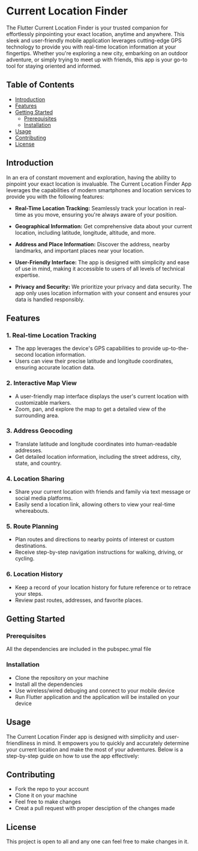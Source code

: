 # Current Location Finder

The Flutter Current Location Finder is your trusted companion for effortlessly pinpointing your exact location, anytime and anywhere. This sleek and user-friendly mobile application leverages cutting-edge GPS technology to provide you with real-time location information at your fingertips. Whether you're exploring a new city, embarking on an outdoor adventure, or simply trying to meet up with friends, this app is your go-to tool for staying oriented and informed.

## Table of Contents

- [Introduction](#introduction)
- [Features](#features)
- [Getting Started](#getting-started)
  - [Prerequisites](#prerequisites)
  - [Installation](#installation)
- [Usage](#usage)
- [Contributing](#contributing)
- [License](#license)


## Introduction

In an era of constant movement and exploration, having the ability to pinpoint your exact location is invaluable. The Current Location Finder App leverages the capabilities of modern smartphones and location services to provide you with the following features:

- **Real-Time Location Tracking:** Seamlessly track your location in real-time as you move, ensuring you're always aware of your position.

- **Geographical Information:** Get comprehensive data about your current location, including latitude, longitude, altitude, and more.

- **Address and Place Information:** Discover the address, nearby landmarks, and important places near your location.

- **User-Friendly Interface:** The app is designed with simplicity and ease of use in mind, making it accessible to users of all levels of technical expertise.

- **Privacy and Security:** We prioritize your privacy and data security. The app only uses location information with your consent and ensures your data is handled responsibly.


## Features


### 1. Real-time Location Tracking

- The app leverages the device's GPS capabilities to provide up-to-the-second location information.
- Users can view their precise latitude and longitude coordinates, ensuring accurate location data.

### 2. Interactive Map View

- A user-friendly map interface displays the user's current location with customizable markers.
- Zoom, pan, and explore the map to get a detailed view of the surrounding area.

### 3. Address Geocoding

- Translate latitude and longitude coordinates into human-readable addresses.
- Get detailed location information, including the street address, city, state, and country.

### 4. Location Sharing

- Share your current location with friends and family via text message or social media platforms.
- Easily send a location link, allowing others to view your real-time whereabouts.

### 5. Route Planning

- Plan routes and directions to nearby points of interest or custom destinations.
- Receive step-by-step navigation instructions for walking, driving, or cycling.

### 6. Location History

- Keep a record of your location history for future reference or to retrace your steps.
- Review past routes, addresses, and favorite places.

## Getting Started

### Prerequisites

All the dependencies are included in the pubspec.ymal file

### Installation

- Clone the repository on your machine
- Install all the dependencies 
- Use wireless/wired debuging and connect to your mobile device
- Run Flutter application and the application will be installed on your device

## Usage

The Current Location Finder app is designed with simplicity and user-friendliness in mind. It empowers you to quickly and accurately determine your current location and make the most of your adventures. Below is a step-by-step guide on how to use the app effectively:


## Contributing

- Fork the repo to your account 
- Clone it on your machine
- Feel free to make changes 
- Creat a pull request with proper desciption of the changes made

## License

This project is open to all and any one can feel free to make changes in it.
